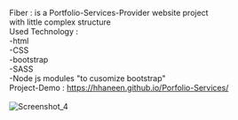 Fiber : is a Portfolio-Services-Provider website project </br>
with little complex structure </br>
Used  Technology : </br>
-html </br>
-CSS </br>
-bootstrap   </br>
-SASS </br>
-Node js modules "to cusomize bootstrap"</br>
Project-Demo :  https://hhaneen.github.io/Porfolio-Services/
</br> </br>
![Screenshot_4](https://github.com/HHaneen/Porfolio-Services/assets/105988793/992f9ef7-7c00-4a2b-b9c4-075f9a10a2bb)
